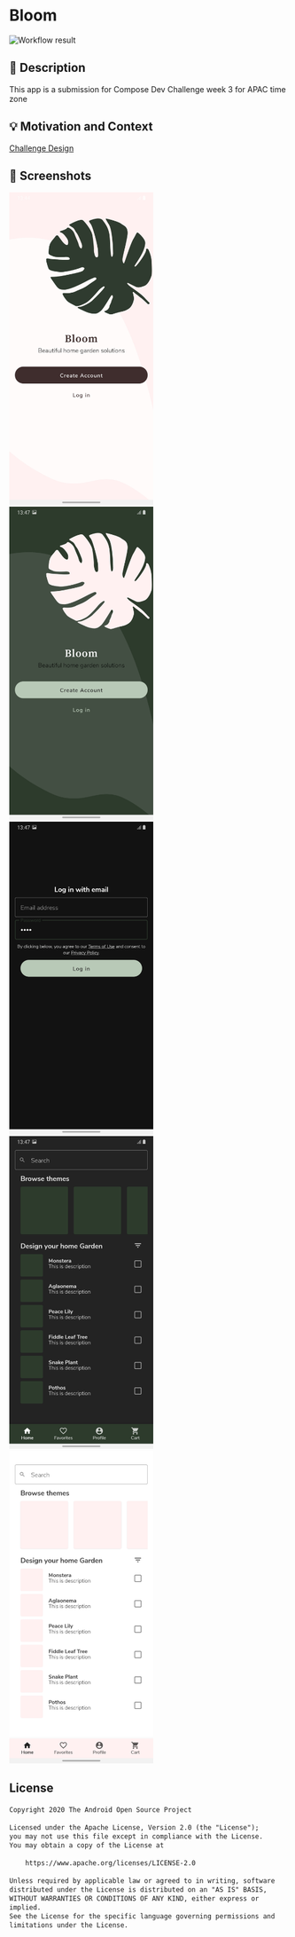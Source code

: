 # Bloom


![Workflow result](https://github.com/rooparsh/ComposeDevChallenge-3/workflows/Check/badge.svg)


## :scroll: Description
This app is a submission for Compose Dev Challenge week 3 for APAC time zone

## :bulb: Motivation and Context
[Challenge Design](https://github.com/android/android-dev-challenge-compose/blob/assets/Bloom.zip)

## :camera_flash: Screenshots
<!-- You can add more screenshots here if you like -->
<!-- You can add more screenshots here if you like -->
<img src="/results/screenshot_1.png" width="260">&emsp;<img src="/results/screenshot_2.png"
width="260">&emsp;<img src="/results/screenshot_3.png" width="260">&emsp;<img
src="/results/screenshot_4.png" width="260">&emsp;<img src="/results/screenshot_5.png" width="260">

## License
```
Copyright 2020 The Android Open Source Project

Licensed under the Apache License, Version 2.0 (the "License");
you may not use this file except in compliance with the License.
You may obtain a copy of the License at

    https://www.apache.org/licenses/LICENSE-2.0

Unless required by applicable law or agreed to in writing, software
distributed under the License is distributed on an "AS IS" BASIS,
WITHOUT WARRANTIES OR CONDITIONS OF ANY KIND, either express or implied.
See the License for the specific language governing permissions and
limitations under the License.
```

